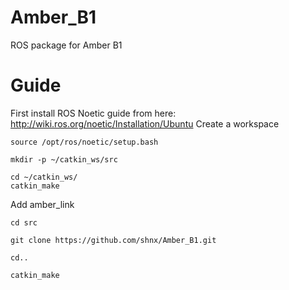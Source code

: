 # Amber_B1
ROS package for Amber B1


# Guide
 First install ROS Noetic guide from here: http://wiki.ros.org/noetic/Installation/Ubuntu
 Create a workspace 
 
 ``source /opt/ros/noetic/setup.bash`` 
 
 ``mkdir -p ~/catkin_ws/src`` 
 
 ``cd ~/catkin_ws/``  
 ``catkin_make`` 
 
 
 Add amber_link 
 
 ``cd src`` 
 
 ``git clone https://github.com/shnx/Amber_B1.git``
 
 ``cd..`` 
 
 ``catkin_make``  
 



